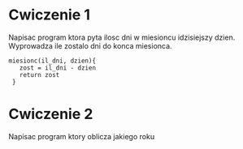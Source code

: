 # Cwiczenie 1
Napisac program ktora pyta ilosc dni w miesioncu idzisiejszy dzien. Wyprowadza ile zostalo dni do konca miesionca.

~~~
miesionc(il_dni, dzien){
   zost = il_dni - dzien
   return zost
 } 
~~~
# Cwiczenie 2
Napisac program ktory oblicza jakiego roku
